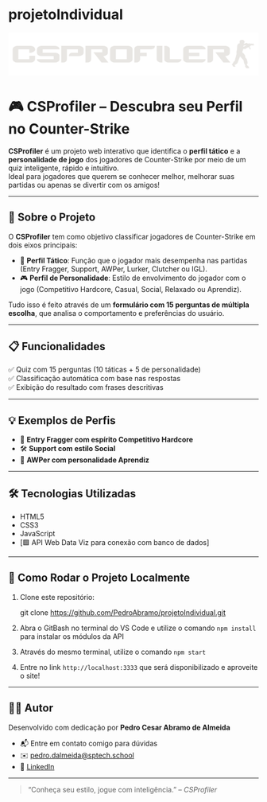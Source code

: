 # projetoIndividual
![logo CSPROFILER](public/css/images/csprofiler.png)
# 🎮 CSProfiler – Descubra seu Perfil no Counter-Strike

**CSProfiler** é um projeto web interativo que identifica o **perfil tático** e a **personalidade de jogo** dos jogadores de Counter-Strike por meio de um quiz inteligente, rápido e intuitivo.  
Ideal para jogadores que querem se conhecer melhor, melhorar suas partidas ou apenas se divertir com os amigos!

---

## 🧠 Sobre o Projeto

O **CSProfiler** tem como objetivo classificar jogadores de Counter-Strike em dois eixos principais:

- 🔫 **Perfil Tático**: Função que o jogador mais desempenha nas partidas (Entry Fragger, Support, AWPer, Lurker, Clutcher ou IGL).
- 🎮 **Perfil de Personalidade**: Estilo de envolvimento do jogador com o jogo (Competitivo Hardcore, Casual, Social, Relaxado ou Aprendiz).

Tudo isso é feito através de um **formulário com 15 perguntas de múltipla escolha**, que analisa o comportamento e preferências do usuário.

---

## 📋 Funcionalidades

✅ Quiz com 15 perguntas (10 táticas + 5 de personalidade)  
✅ Classificação automática com base nas respostas  
✅ Exibição do resultado com frases descritivas 

---

## 💡 Exemplos de Perfis

- 🧨 **Entry Fragger com espírito Competitivo Hardcore**  
- 🛠️ **Support com estilo Social**  
- 🎯 **AWPer com personalidade Aprendiz**

---

## 🛠️ Tecnologias Utilizadas

- HTML5  
- CSS3  
- JavaScript 
- [🟩 API Web Data Viz para conexão com banco de dados]

---


## 🚀 Como Rodar o Projeto Localmente

1. Clone este repositório:
   
   git clone https://github.com/PedroAbramo/projetoIndividual.git

2. Abra o GitBash no terminal do VS Code e utilize o comando `npm install` para instalar os módulos da API
   
3. Através do mesmo terminal, utilize o comando `npm start`

4. Entre no link `http://localhost:3333` que será disponibilizado e aproveite o site!



---

## 👨‍💻 Autor

Desenvolvido com dedicação por **Pedro Cesar Abramo de Almeida**  
- 📬 Entre em contato comigo para dúvidas
- ✉️ pedro.dalmeida@sptech.school 
- 🔗 [LinkedIn](https://www.linkedin.com/in/pedro-cesar-0a91002ab/)

---

> “Conheça seu estilo, jogue com inteligência.” – *CSProfiler*
